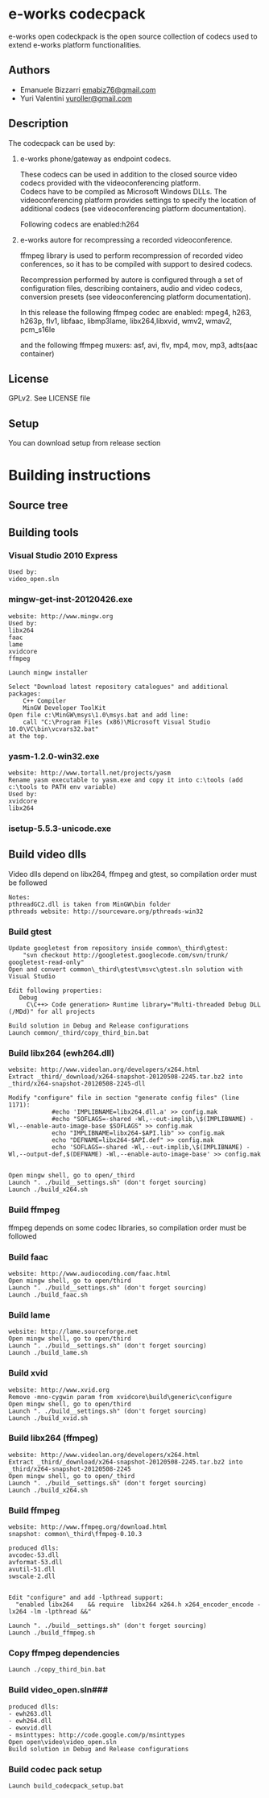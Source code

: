 # e-works codecpack #
e-works open codeckpack is the open source collection of codecs used to extend e-works platform functionalities.
## Authors ##
- Emanuele Bizzarri <emabiz76@gmail.com> 
- Yuri Valentini <yuroller@gmail.com>

## Description ##
The codecpack can be used by:

1. 	e-works phone/gateway as endpoint codecs. 
	
	These codecs can be used in addition to the closed source video codecs provided with the videoconferencing platform.	
	Codecs have to be compiled as Microsoft Windows DLLs.
	The videoconferencing platform provides settings to specify the location of additional codecs (see videoconferencing platform documentation).

	Following codecs are enabled:h264

2.	e-works autore for recompressing a recorded videoconference.
	
	ffmpeg library is used to perform recompression of recorded video conferences, so it has to be compiled with support to desired codecs.

	Recompression performed by autore is configured through a set of configuration files, describing containers, audio and video codecs, conversion presets (see videoconferencing platform documentation).

	In this release the following ffmpeg codec are enabled:	mpeg4, h263,  h263p, flv1, libfaac, libmp3lame, libx264,libxvid, wmv2, wmav2, pcm_s16le
	
	and the following ffmpeg muxers: asf, avi, flv,	mp4, mov, mp3, adts(aac container)

## License ##
GPLv2. See LICENSE file

## Setup ##
You can download setup from release section

# Building instructions #

## Source tree ##
## Building tools ##
### Visual Studio 2010 Express ###
	Used by:
	video_open.sln

### mingw-get-inst-20120426.exe ###
	website: http://www.mingw.org
	Used by:
	libx264
	faac
	lame
	xvidcore
	ffmpeg
	
	Launch mingw installer   
	 
	Select "Download latest repository catalogues" and additional packages:
	    C++ Compiler
	    MinGW Developer ToolKit
	Open file c:\MinGW\msys\1.0\msys.bat and add line:
	    call "C:\Program Files (x86)\Microsoft Visual Studio 10.0\VC\bin\vcvars32.bat"
	at the top.


### yasm-1.2.0-win32.exe ###
	website: http://www.tortall.net/projects/yasm
	Rename yasm executable to yasm.exe and copy it into c:\tools (add c:\tools to PATH env variable)
	Used by:
	xvidcore
	libx264


### isetup-5.5.3-unicode.exe ###


## Build video dlls ##
Video dlls depend on libx264, ffmpeg and gtest, so compilation order must be followed
	
	Notes:	
	pthreadGC2.dll is taken from MinGW\bin folder
	pthreads website: http://sourceware.org/pthreads-win32


### Build gtest ###
	Update googletest from repository inside common\_third\gtest:
	    "svn checkout http://googletest.googlecode.com/svn/trunk/ googletest-read-only"
	Open and convert common\_third\gtest\msvc\gtest.sln solution with Visual Studio
	
	Edit following properties:   
	   Debug
	     C\C++> Code generation> Runtime library="Multi-threaded Debug DLL (/MDd)" for all projects        
	   
	Build solution in Debug and Release configurations
	Launch common/_third/copy_third_bin.bat


### Build libx264 (ewh264.dll) ###
	website: http://www.videolan.org/developers/x264.html
	Extract _third/_download/x264-snapshot-20120508-2245.tar.bz2 into _third/x264-snapshot-20120508-2245-dll
	
	Modify "configure" file in section "generate config files" (line 1171):
	            #echo 'IMPLIBNAME=libx264.dll.a' >> config.mak
	            #echo "SOFLAGS=-shared -Wl,--out-implib,\$(IMPLIBNAME) -Wl,--enable-auto-image-base $SOFLAGS" >> config.mak
	            echo "IMPLIBNAME=libx264-$API.lib" >> config.mak            
	            echo "DEFNAME=libx264-$API.def" >> config.mak
	            echo 'SOFLAGS=-shared -Wl,--out-implib,\$(IMPLIBNAME) -Wl,--output-def,$(DEFNAME) -Wl,--enable-auto-image-base' >> config.mak
	
	
	Open mingw shell, go to open/_third
	Launch ". ./build__settings.sh" (don't forget sourcing)
	Launch ./build_x264.sh


### Build ffmpeg ###
ffmpeg depends on some codec libraries, so compilation order must be followed


### Build faac ###
	website: http://www.audiocoding.com/faac.html
	Open mingw shell, go to open/third
	Launch ". ./build__settings.sh" (don't forget sourcing)
	Launch ./build_faac.sh


### Build lame ###
	website: http://lame.sourceforge.net
	Open mingw shell, go to open/third
	Launch ". ./build__settings.sh" (don't forget sourcing)
	Launch ./build_lame.sh


### Build xvid ###
	website: http://www.xvid.org
	Remove -mno-cygwin param from xvidcore\build\generic\configure
	Open mingw shell, go to open/third
	Launch ". ./build__settings.sh" (don't forget sourcing)
	Launch ./build_xvid.sh


### Build libx264 (ffmpeg) ###
	website: http://www.videolan.org/developers/x264.html
	Extract _third/_download/x264-snapshot-20120508-2245.tar.bz2 into _third/x264-snapshot-20120508-2245
	Open mingw shell, go to open/_third
	Launch ". ./build__settings.sh" (don't forget sourcing)
	Launch ./build_x264.sh


### Build ffmpeg ###
	website: http://www.ffmpeg.org/download.html
	snapshot: common\_third\ffmpeg-0.10.3
	
	produced dlls:
	avcodec-53.dll
	avformat-53.dll
	avutil-51.dll
	swscale-2.dll
	
	
	Edit "configure" and add -lpthread support:
	  "enabled libx264    && require  libx264 x264.h x264_encoder_encode -lx264 -lm -lpthread &&"
	
	Launch ". ./build__settings.sh" (don't forget sourcing)
	Launch ./build_ffmpeg.sh


### Copy ffmpeg dependencies ###
	Launch ./copy_third_bin.bat


### Build video_open.sln###
	produced dlls:	
	- ewh263.dll
	- ewh264.dll
	- ewxvid.dll
	- msinttypes: http://code.google.com/p/msinttypes	
	Open open\video\video_open.sln
	Build solution in Debug and Release configurations

### Build codec pack setup ###
	Launch build_codecpack_setup.bat